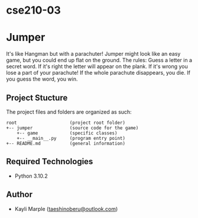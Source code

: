 # cse210-03
# Jumper
It's like Hangman but with a parachuter! Jumper might look like an easy game, but you could end up flat on the ground. 
The rules:
Guess a letter in a secret word. If it's right the letter will appear on the plank. If it's wrong you lose a part of your parachute! If the whole parachute disappears, you die. If you guess the word, you win.

## Project Stucture
The project files and folders are organized as such:
```
root                    (project root folder)
+-- jumper              (source code for the game)
    +-- game            (specific classes)
    +-- __main__.py     (program entry point)
+-- README.md           (general information)
```

## Required Technologies
* Python 3.10.2

## Author
* Kayli Marple (taeshinoberu@outlook.com)